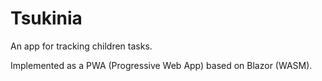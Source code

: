 # Tsukinia

An app for tracking children tasks.

Implemented as a PWA (Progressive Web App) based on Blazor (WASM).